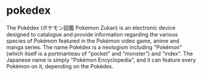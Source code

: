 # pokedex
The Pokédex (ポケモン図鑑 Pokemon Zukan) is an electronic device designed to catalogue and provide information regarding the various species of Pokémon featured in the Pokémon video game, anime and manga series. The name Pokédex is a neologism including "Pokémon" (which itself is a portmanteau of "pocket" and "monster") and "index". The Japanese name is simply "Pokémon Encyclopedia", and it can feature every Pokémon on it, depending on the Pokédex.
